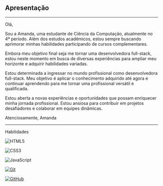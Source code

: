 ## Apresentação

---

Olá,

Sou a Amanda, uma estudante de Ciência da Computação, atualmente no 4º período. Além dos estudos acadêmicos, estou sempre buscando aprimorar minhas habilidades participando de cursos complementares.

Embora meu objetivo final seja me tornar uma desenvolvedora full-stack, estou neste momento em busca de diversas experiências para ampliar meu horizonte e adquirir habilidades variadas.

Estou determinada a ingressar no mundo profissional como desenvolvedora full-stack. Meu objetivo é aplicar o conhecimento adquirido até agora e continuar aprendendo para me tornar uma profissional versátil e qualificada.

Estou aberta a novas experiências e oportunidades que possam enriquecer minha jornada profissional. Estou ansiosa para contribuir em projetos desafiadores e colaborar em equipes dinâmicas.

Atenciosamente,
Amanda

---
Habilidades

![HTML5](https://img.shields.io/badge/HTML-000?style=for-the-badge&logo=html5&logoColor=30A3DC) 

![CSS3](https://img.shields.io/badge/CSS3-000?style=for-the-badge&logo=css3&logoColor=E94D5F)

![JavaScript](https://img.shields.io/badge/JavaScript-000?style=for-the-badge&logo=javascript&logoColor=30A3DC)

[![Git](https://img.shields.io/badge/Git-000?style=for-the-badge&logo=git&logoColor=E94D5F)]()

[![GitHub](https://img.shields.io/badge/GitHub-000?style=for-the-badge&logo=github&logoColor=30A3DC)]()
